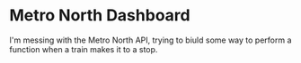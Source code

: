 # Metro North Dashboard
I'm messing with the Metro North API, 
trying to biuld some way to perform
a function when a train makes it to a stop.